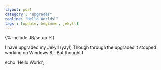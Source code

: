 ```yaml
---
layout: post
category : "upgrades"
tagline: "Hello Worlds!"
tags : [update, beginner, jekyll]
---
```


{% include JB/setup %}

I have upgraded my Jekyll (yay!) Though through the upgrades it stopped working on Windows 8... But thought I 


 echo 'Hello World';


